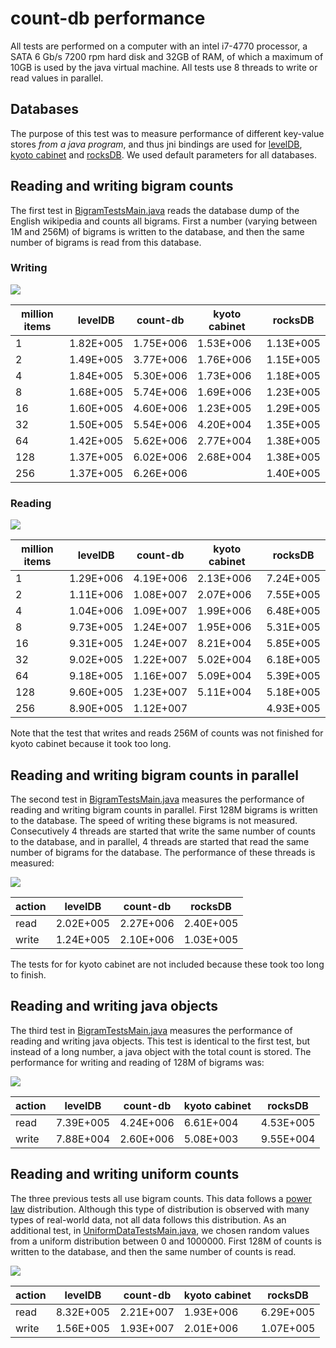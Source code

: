 count-db performance
====================

All tests are performed on a computer with an intel i7-4770 processor, a SATA 6 Gb/s 7200 rpm hard disk and 32GB of RAM, of which a maximum of 10GB is used by the java virtual machine. All tests use 8 threads to write or read values in parallel.

## Databases

The purpose of this test was to measure performance of different key-value stores *from a java program*, and thus jni bindings are used for [levelDB](https://github.com/fusesource/leveldbjni), [kyoto cabinet](http://fallabs.com/kyotocabinet/javadoc/) and [rocksDB](https://github.com/facebook/rocksdb/wiki/RocksJava-Basics). We used default parameters for all databases. 

## Reading and writing bigram counts

The first test in [BigramTestsMain.java](https://github.com/koendeschacht/count-db/blob/master/src/main/java/be/bagofwords/main/tests/bigrams/BigramTestsMain.java) reads the database dump of the English wikipedia and counts all bigrams. First a number (varying between 1M and 256M) of bigrams is written to the database, and then the same number of bigrams is read from this database. 

### Writing

![](https://raw.githubusercontent.com/koendeschacht/count-db/master/doc/write_bigram_counts.png)

| million items | levelDB   | count-db  | kyoto cabinet | rocksDB   |
|---------------|-----------|-----------|---------------|-----------|
| 1             | 1.82E+005 | 1.75E+006 | 1.53E+006     | 1.13E+005 |
| 2             | 1.49E+005 | 3.77E+006 | 1.76E+006     | 1.15E+005 |
| 4             | 1.84E+005 | 5.30E+006 | 1.73E+006     | 1.18E+005 |
| 8             | 1.68E+005 | 5.74E+006 | 1.69E+006     | 1.23E+005 |
| 16            | 1.60E+005 | 4.60E+006 | 1.23E+005     | 1.29E+005 |
| 32            | 1.50E+005 | 5.54E+006 | 4.20E+004     | 1.35E+005 |
| 64            | 1.42E+005 | 5.62E+006 | 2.77E+004     | 1.38E+005 |
| 128           | 1.37E+005 | 6.02E+006 | 2.68E+004     | 1.38E+005 |
| 256           | 1.37E+005 | 6.26E+006 |               | 1.40E+005 |

### Reading

![](https://raw.githubusercontent.com/koendeschacht/count-db/master/doc/read_bigram_counts.png)

| million items | levelDB   | count-db  | kyoto cabinet | rocksDB   |
|---------------|-----------|-----------|---------------|-----------|
| 1             | 1.29E+006 | 4.19E+006 | 2.13E+006     | 7.24E+005 |
| 2             | 1.11E+006 | 1.08E+007 | 2.07E+006     | 7.55E+005 |
| 4             | 1.04E+006 | 1.09E+007 | 1.99E+006     | 6.48E+005 |
| 8             | 9.73E+005 | 1.24E+007 | 1.95E+006     | 5.31E+005 |
| 16            | 9.31E+005 | 1.24E+007 | 8.21E+004     | 5.85E+005 |
| 32            | 9.02E+005 | 1.22E+007 | 5.02E+004     | 6.18E+005 |
| 64            | 9.18E+005 | 1.16E+007 | 5.09E+004     | 5.39E+005 |
| 128           | 9.60E+005 | 1.23E+007 | 5.11E+004     | 5.18E+005 |
| 256           | 8.90E+005 | 1.12E+007 |               | 4.93E+005 |

Note that the test that writes and reads 256M of counts was not finished for kyoto cabinet because it took too long.

## Reading and writing bigram counts in parallel

The second test in [BigramTestsMain.java](https://github.com/koendeschacht/count-db/blob/master/src/main/java/be/bagofwords/main/tests/bigrams/BigramTestsMain.java) measures the performance of reading and writing bigram counts in parallel. First 128M bigrams is written to the database. The speed of writing these bigrams is not measured. Consecutively 4 threads are started that write the same number of counts to the database, and in parallel, 4 threads are started that read the same number of bigrams for the database. The performance of these threads is measured:

![](https://raw.githubusercontent.com/koendeschacht/count-db/master/doc/parallel_performance.png)

| action | levelDB   | count-db  | rocksDB   |
|--------|-----------|-----------|-----------|
| read   | 2.02E+005 | 2.27E+006 | 2.40E+005 |
| write  | 1.24E+005 | 2.10E+006 | 1.03E+005 |


The tests for for kyoto cabinet are not included because these took too long to finish.

## Reading and writing java objects

The third test in [BigramTestsMain.java](https://github.com/koendeschacht/count-db/blob/master/src/main/java/be/bagofwords/main/tests/bigrams/BigramTestsMain.java) measures the performance of reading and writing java objects. This test is identical to the first test, but instead of a long number, a java object with the total count is stored. The performance for writing and reading of 128M of bigrams was:

![](https://raw.githubusercontent.com/koendeschacht/count-db/master/doc/java_objects_performance.png)

| action | levelDB   | count-db  | kyoto cabinet | rocksDB   |
|--------|-----------|-----------|---------------|-----------|
| read   | 7.39E+005 | 4.24E+006 | 6.61E+004     | 4.53E+005 |
| write  | 7.88E+004 | 2.60E+006 | 5.08E+003     | 9.55E+004 |


## Reading and writing uniform counts

The three previous tests all use bigram counts. This data follows a [power law](http://en.wikipedia.org/wiki/Power_law) distribution. Although this type of distribution is observed with many types of real-world data, not all data follows this distribution. As an additional test, in [UniformDataTestsMain.java](https://github.com/koendeschacht/count-db/blob/master/src/main/java/be/bagofwords/main/tests/uniform/UniformDataTestsMain.java), we chosen random values from a uniform distribution between 0 and 1000000. First 128M of counts is written to the database, and then the same number of counts is read.

![](https://raw.githubusercontent.com/koendeschacht/count-db/master/doc/uniform_counts_performance.png)

| action | levelDB   | count-db  | kyoto cabinet | rocksDB   |
|--------|-----------|-----------|---------------|-----------|
| read   | 8.32E+005 | 2.21E+007 | 1.93E+006     | 6.29E+005 |
| write  | 1.56E+005 | 1.93E+007 | 2.01E+006     | 1.07E+005 |
